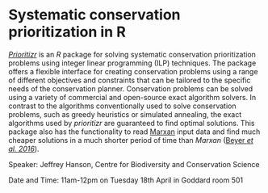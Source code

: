# Systematic conservation prioritization in R

[_Prioritizr_](https://prioritizr.github.io/prioritizr/) is an _R_ package for solving systematic conservation prioritization problems using integer linear programming (ILP) techniques. The package offers a flexible interface for creating conservation problems using a range of different objectives and constraints that can be tailored to the specific needs of the conservation planner. Conservation problems can be solved using a variety of commercial and open-source exact algorithm solvers. In contrast to the algorithms conventionally used to solve conservation problems, such as greedy heuristics or simulated annealing, the exact algorithms used by _prioritizr_ are guaranteed to find optimal solutions. This package also has the functionality to read [Marxan](http://marxan.net/) input data and find much cheaper solutions in a much shorter period of time than _Marxan_ ([Beyer _et al. 2016_](http://marxan.net/downloads/papers/beyer_etal_2015.pdf)).

Speaker: Jeffrey Hanson, Centre for Biodiversity and Conservation Science

Date and Time: 11am-12pm on Tuesday 18th April in Goddard room 501
